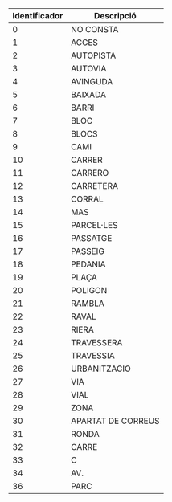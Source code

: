 |Identificador | Descripció|
|------- | ----------|
|0 | NO CONSTA|
|1 | ACCES|
|2 | AUTOPISTA|
|3 | AUTOVIA|
|4 | AVINGUDA|
|5 | BAIXADA|
|6 | BARRI|
|7 | BLOC|
|8 | BLOCS|
|9 | CAMI|
|10 | CARRER|
|11 | CARRERO|
|12 | CARRETERA|
|13 | CORRAL|
|14 | MAS|
|15 | PARCEL·LES|
|16 | PASSATGE|
|17 | PASSEIG|
|18 | PEDANIA|
|19 | PLAÇA|
|20 | POLIGON|
|21 | RAMBLA|
|22 | RAVAL|
|23 | RIERA|
|24 | TRAVESSERA|
|25 | TRAVESSIA|
|26 | URBANITZACIO|
|27 | VIA|
|28 | VIAL|
|29 | ZONA|
|30 | APARTAT DE CORREUS|
|31 | RONDA|
|32 | CARRE|
|33 | C|
|34 | AV.|
|36 | PARC  |